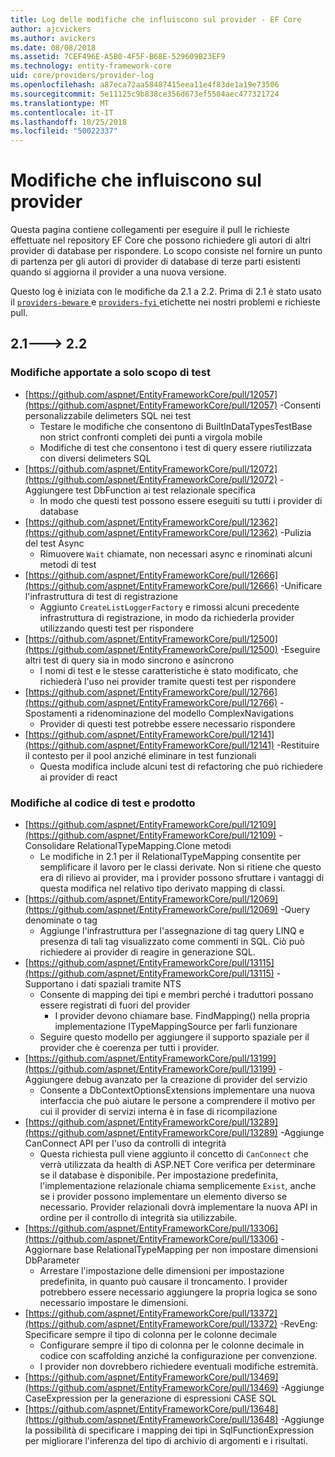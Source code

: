 ```yaml
---
title: Log delle modifiche che influiscono sul provider - EF Core
author: ajcvickers
ms.author: avickers
ms.date: 08/08/2018
ms.assetid: 7CEF496E-A5B0-4F5F-B68E-529609B23EF9
ms.technology: entity-framework-core
uid: core/providers/provider-log
ms.openlocfilehash: a87eca72aa58487415eea11e4f83de1a19e73506
ms.sourcegitcommit: 5e11125c9b838ce356d673ef5504aec477321724
ms.translationtype: MT
ms.contentlocale: it-IT
ms.lasthandoff: 10/25/2018
ms.locfileid: "50022337"
---
```

# <a name="provider-impacting-changes"></a>Modifiche che influiscono sul provider

Questa pagina contiene collegamenti per eseguire il pull le richieste effettuate nel repository EF Core che possono richiedere gli autori di altri provider di database per rispondere. Lo scopo consiste nel fornire un punto di partenza per gli autori di provider di database di terze parti esistenti quando si aggiorna il provider a una nuova versione.

Questo log è iniziata con le modifiche da 2.1 a 2.2. Prima di 2.1 è stato usato il [ `providers-beware` ](https://github.com/aspnet/EntityFrameworkCore/labels/providers-beware) e [ `providers-fyi` ](https://github.com/aspnet/EntityFrameworkCore/labels/providers-fyi) etichette nei nostri problemi e richieste pull.

## <a name="21-----22"></a>2.1---> 2.2

### <a name="test-only-changes"></a>Modifiche apportate a solo scopo di test

* [https://github.com/aspnet/EntityFrameworkCore/pull/12057](https://github.com/aspnet/EntityFrameworkCore/pull/12057) -Consenti personalizzabile delimeters SQL nei test
  * Testare le modifiche che consentono di BuiltInDataTypesTestBase non strict confronti completi dei punti a virgola mobile
  * Modifiche di test che consentono i test di query essere riutilizzata con diversi delimeters SQL
* [https://github.com/aspnet/EntityFrameworkCore/pull/12072](https://github.com/aspnet/EntityFrameworkCore/pull/12072) -Aggiungere test DbFunction ai test relazionale specifica
  * In modo che questi test possono essere eseguiti su tutti i provider di database
* [https://github.com/aspnet/EntityFrameworkCore/pull/12362](https://github.com/aspnet/EntityFrameworkCore/pull/12362) -Pulizia del test Async
  * Rimuovere `Wait` chiamate, non necessari async e rinominati alcuni metodi di test
* [https://github.com/aspnet/EntityFrameworkCore/pull/12666](https://github.com/aspnet/EntityFrameworkCore/pull/12666) -Unificare l'infrastruttura di test di registrazione
  * Aggiunto `CreateListLoggerFactory` e rimossi alcuni precedente infrastruttura di registrazione, in modo da richiederla provider utilizzando questi test per rispondere
* [https://github.com/aspnet/EntityFrameworkCore/pull/12500](https://github.com/aspnet/EntityFrameworkCore/pull/12500) -Eseguire altri test di query sia in modo sincrono e asincrono
  * I nomi di test e le stesse caratteristiche è stato modificato, che richiederà l'uso nei provider tramite questi test per rispondere
* [https://github.com/aspnet/EntityFrameworkCore/pull/12766](https://github.com/aspnet/EntityFrameworkCore/pull/12766) -Spostamenti a ridenominazione del modello ComplexNavigations
  * Provider di questi test potrebbe essere necessario rispondere
* [https://github.com/aspnet/EntityFrameworkCore/pull/12141](https://github.com/aspnet/EntityFrameworkCore/pull/12141) -Restituire il contesto per il pool anziché eliminare in test funzionali
  * Questa modifica include alcuni test di refactoring che può richiedere ai provider di react


### <a name="test-and-product-code-changes"></a>Modifiche al codice di test e prodotto

* [https://github.com/aspnet/EntityFrameworkCore/pull/12109](https://github.com/aspnet/EntityFrameworkCore/pull/12109) -Consolidare RelationalTypeMapping.Clone metodi
  * Le modifiche in 2.1 per il RelationalTypeMapping consentite per semplificare il lavoro per le classi derivate. Non si ritiene che questo era di rilievo ai provider, ma i provider possono sfruttare i vantaggi di questa modifica nel relativo tipo derivato mapping di classi.
* [https://github.com/aspnet/EntityFrameworkCore/pull/12069](https://github.com/aspnet/EntityFrameworkCore/pull/12069) -Query denominate o tag
  * Aggiunge l'infrastruttura per l'assegnazione di tag query LINQ e presenza di tali tag visualizzato come commenti in SQL. Ciò può richiedere ai provider di reagire in generazione SQL.
* [https://github.com/aspnet/EntityFrameworkCore/pull/13115](https://github.com/aspnet/EntityFrameworkCore/pull/13115) -Supportano i dati spaziali tramite NTS
  * Consente di mapping dei tipi e membri perché i traduttori possano essere registrati di fuori del provider
    * I provider devono chiamare base. FindMapping() nella propria implementazione ITypeMappingSource per farli funzionare
  * Seguire questo modello per aggiungere il supporto spaziale per il provider che è coerenza per tutti i provider.
* [https://github.com/aspnet/EntityFrameworkCore/pull/13199](https://github.com/aspnet/EntityFrameworkCore/pull/13199) -Aggiungere debug avanzato per la creazione di provider del servizio
  * Consente a DbContextOptionsExtensions implementare una nuova interfaccia che può aiutare le persone a comprendere il motivo per cui il provider di servizi interna è in fase di ricompilazione
* [https://github.com/aspnet/EntityFrameworkCore/pull/13289](https://github.com/aspnet/EntityFrameworkCore/pull/13289) -Aggiunge CanConnect API per l'uso da controlli di integrità
  * Questa richiesta pull viene aggiunto il concetto di `CanConnect` che verrà utilizzata da health di ASP.NET Core verifica per determinare se il database è disponibile. Per impostazione predefinita, l'implementazione relazionale chiama semplicemente `Exist`, anche se i provider possono implementare un elemento diverso se necessario. Provider relazionali dovrà implementare la nuova API in ordine per il controllo di integrità sia utilizzabile.
* [https://github.com/aspnet/EntityFrameworkCore/pull/13306](https://github.com/aspnet/EntityFrameworkCore/pull/13306) -Aggiornare base RelationalTypeMapping per non impostare dimensioni DbParameter
  * Arrestare l'impostazione delle dimensioni per impostazione predefinita, in quanto può causare il troncamento. I provider potrebbero essere necessario aggiungere la propria logica se sono necessario impostare le dimensioni.
* [https://github.com/aspnet/EntityFrameworkCore/pull/13372](https://github.com/aspnet/EntityFrameworkCore/pull/13372) -RevEng: Specificare sempre il tipo di colonna per le colonne decimale
  * Configurare sempre il tipo di colonna per le colonne decimale in codice con scaffolding anziché la configurazione per convenzione.
  * I provider non dovrebbero richiedere eventuali modifiche estremità.
* [https://github.com/aspnet/EntityFrameworkCore/pull/13469](https://github.com/aspnet/EntityFrameworkCore/pull/13469) -Aggiunge CaseExpression per la generazione di espressioni CASE SQL
* [https://github.com/aspnet/EntityFrameworkCore/pull/13648](https://github.com/aspnet/EntityFrameworkCore/pull/13648) -Aggiunge la possibilità di specificare i mapping dei tipi in SqlFunctionExpression per migliorare l'inferenza del tipo di archivio di argomenti e i risultati.

